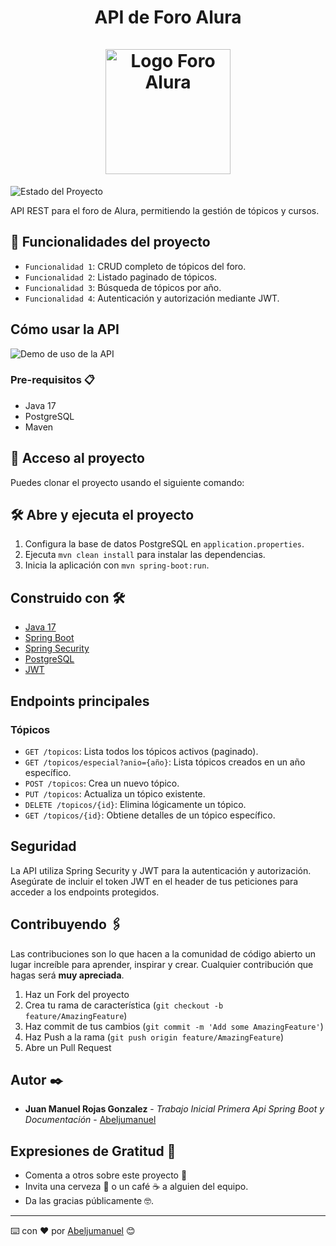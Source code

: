 <div align="center">
  <h1 align="center">
    API de Foro Alura
    <br>
    <br>
    <img src="https://app.aluracursos.com/assets/images/logos/logo-aluraespanhol.svg" alt="Logo Foro Alura" width="200" align=auto/>
  </h1>
</div>

![Estado del Proyecto](https://img.shields.io/badge/ESTADO-EN%20DESARROLLO-green)

API REST para el foro de Alura, permitiendo la gestión de tópicos y cursos.

## 🔧 Funcionalidades del proyecto

- `Funcionalidad 1`: CRUD completo de tópicos del foro.
- `Funcionalidad 2`: Listado paginado de tópicos.
- `Funcionalidad 3`: Búsqueda de tópicos por año.
- `Funcionalidad 4`: Autenticación y autorización mediante JWT.

## Cómo usar la API
![Demo de uso de la API](img/demo-api-uso.gif)

### Pre-requisitos 📋
- Java 17
- PostgreSQL
- Maven

## 📁 Acceso al proyecto
Puedes clonar el proyecto usando el siguiente comando:

## 🛠️ Abre y ejecuta el proyecto

1. Configura la base de datos PostgreSQL en `application.properties`.
2. Ejecuta `mvn clean install` para instalar las dependencias.
3. Inicia la aplicación con `mvn spring-boot:run`.

## Construido con 🛠️

- [Java 17](https://www.oracle.com/java/technologies/javase/jdk17-archive-downloads.html)
- [Spring Boot](https://spring.io/projects/spring-boot)
- [Spring Security](https://spring.io/projects/spring-security)
- [PostgreSQL](https://www.postgresql.org/)
- [JWT](https://jwt.io/)

## Endpoints principales

### Tópicos

- `GET /topicos`: Lista todos los tópicos activos (paginado).
- `GET /topicos/especial?anio={año}`: Lista tópicos creados en un año específico.
- `POST /topicos`: Crea un nuevo tópico.
- `PUT /topicos`: Actualiza un tópico existente.
- `DELETE /topicos/{id}`: Elimina lógicamente un tópico.
- `GET /topicos/{id}`: Obtiene detalles de un tópico específico.

## Seguridad

La API utiliza Spring Security y JWT para la autenticación y autorización. Asegúrate de incluir el token JWT en el header de tus peticiones para acceder a los endpoints protegidos.

## Contribuyendo 🖇️

Las contribuciones son lo que hacen a la comunidad de código abierto un lugar increíble para aprender, inspirar y crear. Cualquier contribución que hagas será **muy apreciada**.

1. Haz un Fork del proyecto
2. Crea tu rama de característica (`git checkout -b feature/AmazingFeature`)
3. Haz commit de tus cambios (`git commit -m 'Add some AmazingFeature'`)
4. Haz Push a la rama (`git push origin feature/AmazingFeature`)
5. Abre un Pull Request

## Autor ✒️

* **Juan Manuel Rojas Gonzalez** - *Trabajo Inicial Primera Api Spring Boot y Documentación* - [Abeljumanuel](https://github.com/Abeljumanuel)

## Expresiones de Gratitud 🎁

* Comenta a otros sobre este proyecto 📢
* Invita una cerveza 🍺 o un café ☕ a alguien del equipo.
* Da las gracias públicamente 🤓.

---
⌨️ con ❤️ por [Abeljumanuel](https://github.com/Abeljumanuel) 😊
